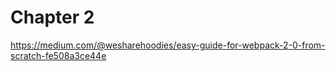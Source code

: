 # Chapter 2 

https://medium.com/@wesharehoodies/easy-guide-for-webpack-2-0-from-scratch-fe508a3ce44e
